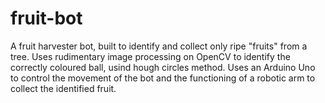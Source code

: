 # fruit-bot
A fruit harvester bot, built to identify and collect only ripe "fruits" from a tree. Uses rudimentary image processing on OpenCV to identify the correctly coloured ball, usind hough circles method. Uses an Arduino Uno to control the movement of the bot and the functioning of a robotic arm to collect the identified fruit.
